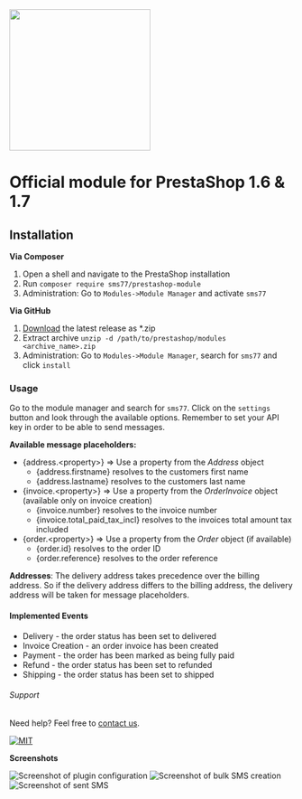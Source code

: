 <img src="https://www.seven.io/wp-content/uploads/Logo.svg" width="250" />


# Official module for PrestaShop 1.6 & 1.7

## Installation

**Via Composer**

1. Open a shell and navigate to the PrestaShop installation
2. Run `composer require sms77/prestashop-module`
3. Administration: Go to `Modules->Module Manager` and activate `sms77`

**Via GitHub**

1. [Download](https://github.com/seven-io/prestashop/releases/download/2.0.0/sms77-prestashop-2.0.0.zip)
   the latest release as *.zip
2. Extract archive `unzip -d /path/to/prestashop/modules <archive_name>.zip`
3. Administration: Go to `Modules->Module Manager`, search for `sms77` and click `install`

### Usage

Go to the module manager and search for `sms77`. Click on the `settings` button and look
through the available options. Remember to set your API key in order to be able to send
messages.

**Available message placeholders:**

- {address.&lt;property>} => Use a property from the *Address* object
    - {address.firstname} resolves to the customers first name
    - {address.lastname} resolves to the customers last name
- {invoice.&lt;property>} => Use a property from the *OrderInvoice* object (available only
  on invoice creation)
    - {invoice.number} resolves to the invoice number
    - {invoice.total_paid_tax_incl} resolves to the invoices total amount tax included
- {order.&lt;property>} => Use a property from the *Order* object (if available)
    - {order.id} resolves to the order ID
    - {order.reference} resolves to the order reference

**Addresses**: The delivery address takes precedence over the billing address. So if the
delivery address differs to the billing address, the delivery address will be taken for
message placeholders.

#### Implemented Events

- Delivery - the order status has been set to delivered
- Invoice Creation - an order invoice has been created
- Payment - the order has been marked as being fully paid
- Refund - the order status has been set to refunded
- Shipping - the order status has been set to shipped

###### Support

Need help? Feel free to [contact us](https://www.seven.io/en/company/contact/).

[![MIT](https://img.shields.io/badge/License-MIT-teal.svg)](./LICENSE)

**Screenshots**

![Screenshot of plugin configuration](https://tettra-production.s3.us-west-2.amazonaws.com/0d6efb4f154041e899af17bdcd19c1b5/bcac36a50716f4f73cd84020c4bf091d/d822b155a4112474fdb7aea5ee22465e/cb30d8dd64d0e83fcc7822a40f1703d9/mLBF1Q0g4SCVCXQSEfzElQAJBvxDiaqqTTSqY2lS.png 'PrestaShop.Sms77: Plugin Configuration')
![Screenshot of bulk SMS creation](https://tettra-production.s3.us-west-2.amazonaws.com/0d6efb4f154041e899af17bdcd19c1b5/bcac36a50716f4f73cd84020c4bf091d/d822b155a4112474fdb7aea5ee22465e/cb30d8dd64d0e83fcc7822a40f1703d9/8hpOqOKmtJkPkuEPHtw1nQJksLbhWZgsFbXDuCV2.png 'PrestaShop.Sms77: Compose bulk SMS')
![Screenshot of sent SMS](https://tettra-production.s3.us-west-2.amazonaws.com/0d6efb4f154041e899af17bdcd19c1b5/bcac36a50716f4f73cd84020c4bf091d/d822b155a4112474fdb7aea5ee22465e/cb30d8dd64d0e83fcc7822a40f1703d9/Ir18yYjK7ZtbkwWagNUIjmkCIKCbxeaGkO62Fbmz.png 'PrestaShop.Sms77: Sent SMS')
